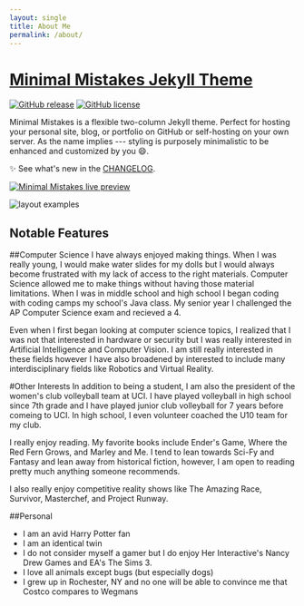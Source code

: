 ```yaml
---
layout: single
title: About Me
permalink: /about/
---
```

# [Minimal Mistakes Jekyll Theme](https://mmistakes.github.io/minimal-mistakes/)

[![GitHub release](https://img.shields.io/gem/v/minimal-mistakes-jekyll.svg)](https://github.com/mmistakes/minimal-mistakes/releases) [![GitHub license](https://img.shields.io/badge/license-MIT-lightgrey.svg)](https://raw.githubusercontent.com/mmistakes/minimal-mistakes/master/LICENSE.txt)

Minimal Mistakes is a flexible two-column Jekyll theme. Perfect for hosting your personal site, blog, or portfolio on GitHub or self-hosting on your own server. As the name implies --- styling is purposely minimalistic to be enhanced and customized by you :smile:.

:sparkles: See what's new in the [CHANGELOG](CHANGELOG.md).

[![Minimal Mistakes live preview][2]][1]

[1]: https://mmistakes.github.io/minimal-mistakes/
[2]: screenshot.png (live preview)

![layout examples](screenshot-layouts.png)

## Notable Features


##Computer Science
I have always enjoyed making things.  When I was really young, I would make water slides for my dolls but I would always become frustrated with my lack of access to the right materials.  Computer Science allowed me to make things without having those material limitations.  When I was in middle school and high school I began coding with coding camps my school's Java class.  My senior year I challenged the AP Computer Science exam and recieved a 4.

Even when I first began looking at computer science topics, I realized that I was not that interested in hardware or security but I was really interested in Artificial Intelligence and Computer Vision.  I am still really interested in these fields however I have also broadened by interested to include many interdisciplinary fields like Robotics and Virtual Reality.

#Other Interests
In addition to being a student, I am also the president of the women's club volleyball team at UCI.  I have played volleyball in high school since 7th grade and I have played junior club volleyball for 7 years before comeing to UCI.  In high school, I even volunteer coached the U10 team for my club.

I really enjoy reading.  My favorite books include Ender's Game, Where the Red Fern Grows, and Marley and Me.  I tend to lean towards Sci-Fy and Fantasy and lean away from historical fiction, however, I am open to reading pretty much anything someone recommends.

I also really enjoy competitive reality shows like The Amazing Race, Survivor, Masterchef, and Project Runway.

##Personal
- I am an avid Harry Potter fan
- I am an identical twin
- I do not consider myself a gamer but I do enjoy Her Interactive's Nancy Drew Games and EA's The Sims 3.
- I love all animals except bugs (but especially dogs)
- I grew up in Rochester, NY and no one will be able to convince me that Costco compares to Wegmans

